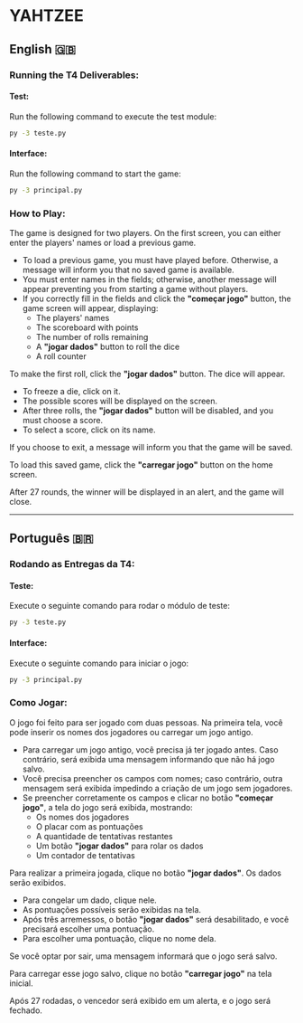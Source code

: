 
# YAHTZEE  

## English 🇬🇧  

### Running the T4 Deliverables:  

#### Test:  
Run the following command to execute the test module:  
```sh
py -3 teste.py
```  

#### Interface:  
Run the following command to start the game:  
```sh
py -3 principal.py
```  

### How to Play:  
The game is designed for two players. On the first screen, you can either enter the players' names or load a previous game.  

- To load a previous game, you must have played before. Otherwise, a message will inform you that no saved game is available.  
- You must enter names in the fields; otherwise, another message will appear preventing you from starting a game without players.  
- If you correctly fill in the fields and click the **"começar jogo"** button, the game screen will appear, displaying:  
  - The players' names  
  - The scoreboard with points  
  - The number of rolls remaining  
  - A **"jogar dados"** button to roll the dice  
  - A roll counter  

To make the first roll, click the **"jogar dados"** button. The dice will appear.  

- To freeze a die, click on it.  
- The possible scores will be displayed on the screen.  
- After three rolls, the **"jogar dados"** button will be disabled, and you must choose a score.  
- To select a score, click on its name.  

If you choose to exit, a message will inform you that the game will be saved.  

To load this saved game, click the **"carregar jogo"** button on the home screen.  

After 27 rounds, the winner will be displayed in an alert, and the game will close.  

---  

## Português 🇧🇷  

### Rodando as Entregas da T4:  

#### Teste:  
Execute o seguinte comando para rodar o módulo de teste:  
```sh
py -3 teste.py
```  

#### Interface:  
Execute o seguinte comando para iniciar o jogo:  
```sh
py -3 principal.py
```  

### Como Jogar:  
O jogo foi feito para ser jogado com duas pessoas. Na primeira tela, você pode inserir os nomes dos jogadores ou carregar um jogo antigo.  

- Para carregar um jogo antigo, você precisa já ter jogado antes. Caso contrário, será exibida uma mensagem informando que não há jogo salvo.  
- Você precisa preencher os campos com nomes; caso contrário, outra mensagem será exibida impedindo a criação de um jogo sem jogadores.  
- Se preencher corretamente os campos e clicar no botão **"começar jogo"**, a tela do jogo será exibida, mostrando:  
  - Os nomes dos jogadores  
  - O placar com as pontuações  
  - A quantidade de tentativas restantes  
  - Um botão **"jogar dados"** para rolar os dados  
  - Um contador de tentativas  

Para realizar a primeira jogada, clique no botão **"jogar dados"**. Os dados serão exibidos.  

- Para congelar um dado, clique nele.  
- As pontuações possíveis serão exibidas na tela.  
- Após três arremessos, o botão **"jogar dados"** será desabilitado, e você precisará escolher uma pontuação.  
- Para escolher uma pontuação, clique no nome dela.  

Se você optar por sair, uma mensagem informará que o jogo será salvo.  

Para carregar esse jogo salvo, clique no botão **"carregar jogo"** na tela inicial.  

Após 27 rodadas, o vencedor será exibido em um alerta, e o jogo será fechado.  
